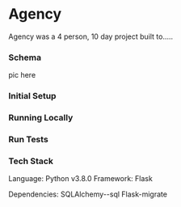 # Agency

Agency was a 4 person, 10 day project built to.....

### Schema
pic here

### Initial Setup

### Running Locally

### Run Tests

### Tech Stack
Language: Python v3.8.0
Framework: Flask

Dependencies:
SQLAlchemy--sql
Flask-migrate
